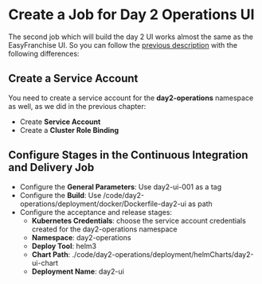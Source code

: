 # Create a Job for Day 2 Operations UI

The second job which will build the day 2 UI works almost the same as the EasyFranchise UI. So you can follow the [previous description](../create-easyfranchise-ui-job/README.md) with the following differences:

## Create a Service Account

You need to create a service account for the **day2-operations** namespace as well, as we did in the previous chapter:

* Create **Service Account**
* Create a **Cluster Role Binding**

## Configure Stages in the Continuous Integration and Delivery Job

* Configure the **General Parameters**: Use day2-ui-001 as a tag
* Configure the **Build**: Use /code/day2-operations/deployment/docker/Dockerfile-day2-ui as path
* Configure the acceptance and release stages:
  * **Kubernetes Credentials**: choose the service account credentials created for the day2-operations namespace
  * **Namespace**: day2-operations
  * **Deploy Tool**: helm3
  * **Chart Path**: ./code/day2-operations/deployment/helmCharts/day2-ui-chart
  * **Deployment Name**: day2-ui

